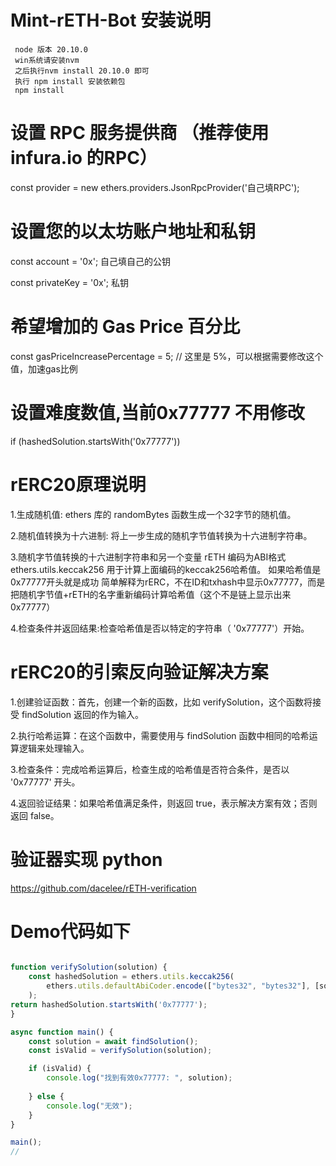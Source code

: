 # Mint-rETH-Bot 安装说明 

     node 版本 20.10.0  
     win系统请安装nvm
     之后执行nvm install 20.10.0 即可
     执行 npm install 安装依赖包
     npm install

# 设置 RPC 服务提供商  （推荐使用infura.io 的RPC）
const provider = new ethers.providers.JsonRpcProvider('自己填RPC');

# 设置您的以太坊账户地址和私钥
const account = '0x';  自己填自己的公钥

const privateKey = '0x';  私钥 

# 希望增加的 Gas Price 百分比
const gasPriceIncreasePercentage = 5; // 这里是 5%，可以根据需要修改这个值，加速gas比例 

# 设置难度数值,当前0x77777 不用修改
 if (hashedSolution.startsWith('0x77777'))

# rERC20原理说明

1.生成随机值:  ethers 库的 randomBytes 函数生成一个32字节的随机值。

2.随机值转换为十六进制: 将上一步生成的随机字节值转换为十六进制字符串。

3.随机字节值转换的十六进制字符串和另一个变量 rETH 编码为ABI格式
  ethers.utils.keccak256 用于计算上面编码的keccak256哈希值。 如果哈希值是0x77777开头就是成功
  简单解释为rERC，不在ID和txhash中显示0x77777，而是把随机字节值+rETH的名字重新编码计算哈希值（这个不是链上显示出来0x77777）
  
4.检查条件并返回结果:检查哈希值是否以特定的字符串（ '0x77777'）开始。

# rERC20的引索反向验证解决方案 

1.创建验证函数：首先，创建一个新的函数，比如 verifySolution，这个函数将接受 findSolution 返回的作为输入。

2.执行哈希运算：在这个函数中，需要使用与 findSolution 函数中相同的哈希运算逻辑来处理输入。

3.检查条件：完成哈希运算后，检查生成的哈希值是否符合条件，是否以 '0x77777' 开头。

4.返回验证结果：如果哈希值满足条件，则返回 true，表示解决方案有效；否则返回 false。


# 验证器实现 python

https://github.com/dacelee/rETH-verification 

# Demo代码如下

```javascript

function verifySolution(solution) {
    const hashedSolution = ethers.utils.keccak256(
        ethers.utils.defaultAbiCoder.encode(["bytes32", "bytes32"], [solution, currentChallenge])
    );
return hashedSolution.startsWith('0x77777');
}

async function main() {
    const solution = await findSolution();
    const isValid = verifySolution(solution);

    if (isValid) {
        console.log("找到有效0x77777: ", solution);
        
    } else {
        console.log("无效");
    }
}

main();
//




